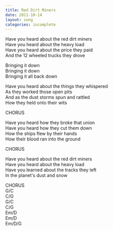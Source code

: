 ```yaml
---
title: Red Dirt Miners
date: 2011-10-14
layout: song
categories: incomplete
---
```

Have you heard about the red dirt miners  
Have you heard about the heavy load  
Have you heard about the price they paid  
And the 12 wheeled trucks they drove

<div class="chorus">
  Bringing it down<br/>
  Bringing it down<br/>
  Bringing it all back down<br/>
</div>

Have you heard about the things they whispered  
As they worked those open pits  
And as the dust storms spun and rattled  
How they held onto their wits  

<div class="chorus">
  CHORUS
</div>

Have you heard how they broke that union  
Have you heard how they cut them down  
How the ships flew by their hands  
How their blood ran into the ground

<div class="chorus">
  CHORUS
</div>

Have you heard about the red dirt miners  
Have you heard about the heavy load  
Have you learned about the tracks they left  
In the planet's dust and snow

<div class="chorus">
  CHORUS
</div>

  <div class="chords">
    G/C<br/>
    C/G<br/>
    G/C<br/>
    C/G<br/>
    Em/D<br/>
    Em/D<br/>
    Em/D/G<br/>
  </div>
